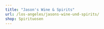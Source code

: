 ```yaml
---
title: "Jason's Wine & Spirits"
url: /los-angeles/jasons-wine-und-spirits/
shop: Spirituosen
---
```

